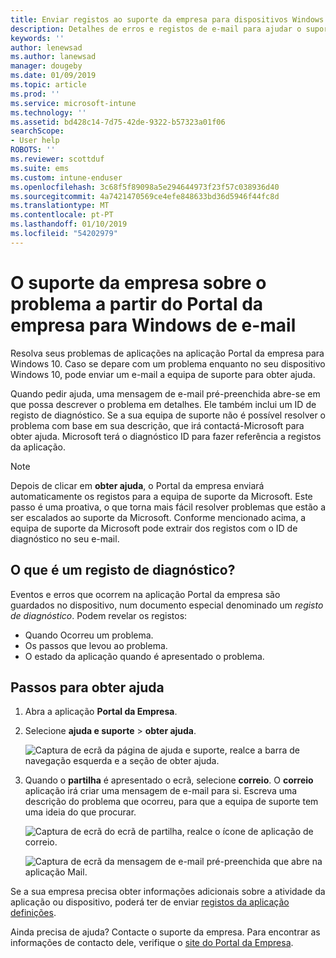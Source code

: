 ```yaml
---
title: Enviar registos ao suporte da empresa para dispositivos Windows 10 | Documentos da Microsoft
description: Detalhes de erros e registos de e-mail para ajudar o suporte da empresa corrigir problemas de aplicações
keywords: ''
author: lenewsad
ms.author: lanewsad
manager: dougeby
ms.date: 01/09/2019
ms.topic: article
ms.prod: ''
ms.service: microsoft-intune
ms.technology: ''
ms.assetid: bd428c14-7d75-42de-9322-b57323a01f06
searchScope:
- User help
ROBOTS: ''
ms.reviewer: scottduf
ms.suite: ems
ms.custom: intune-enduser
ms.openlocfilehash: 3c68f5f89098a5e294644973f23f57c038936d40
ms.sourcegitcommit: 4a7421470569ce4efe848633bd36d5946f44fc8d
ms.translationtype: MT
ms.contentlocale: pt-PT
ms.lasthandoff: 01/10/2019
ms.locfileid: "54202979"
---
```

# <a name="email-your-company-support-about-problem-from-company-portal-for-windows"></a>O suporte da empresa sobre o problema a partir do Portal da empresa para Windows de e-mail

Resolva seus problemas de aplicações na aplicação Portal da empresa para Windows 10. Caso se depare com um problema enquanto no seu dispositivo Windows 10, pode enviar um e-mail a equipa de suporte para obter ajuda. 

Quando pedir ajuda, uma mensagem de e-mail pré-preenchida abre-se em que possa descrever o problema em detalhes. Ele também inclui um ID de registo de diagnóstico. Se a sua equipa de suporte não é possível resolver o problema com base em sua descrição, que irá contactá-Microsoft para obter ajuda. Microsoft terá o diagnóstico ID para fazer referência a registos da aplicação.   


> [!Note]       
> Depois de clicar em **obter ajuda**, o Portal da empresa enviará automaticamente os registos para a equipa de suporte da Microsoft. Este passo é uma proativa, o que torna mais fácil resolver problemas que estão a ser escalados ao suporte da Microsoft. Conforme mencionado acima, a equipa de suporte da Microsoft pode extrair dos registos com o ID de diagnóstico no seu e-mail.  

## <a name="what-is-a-diagnostic-log"></a>O que é um registo de diagnóstico?

Eventos e erros que ocorrem na aplicação Portal da empresa são guardados no dispositivo, num documento especial denominado um _registo de diagnóstico_. Podem revelar os registos:  
* Quando Ocorreu um problema.  
* Os passos que levou ao problema.  
* O estado da aplicação quando é apresentado o problema.   

## <a name="steps-to-get-help"></a>Passos para obter ajuda  

1. Abra a aplicação **Portal da Empresa**.
2. Selecione **ajuda e suporte** > **obter ajuda**.  

   ![Captura de ecrã da página de ajuda e suporte, realce a barra de navegação esquerda e a seção de obter ajuda.](./media/1812_UCP_Help_Support_Get_Help_Logs.png)    

3. Quando o **partilha** é apresentado o ecrã, selecione **correio**. O **correio** aplicação irá criar uma mensagem de e-mail para si. Escreva uma descrição do problema que ocorreu, para que a equipa de suporte tem uma ideia do que procurar.  

   ![Captura de ecrã do ecrã de partilha, realce o ícone de aplicação de correio.](./media/1811_Mail_Logs_Windows_CPapp.png)  


   ![Captura de ecrã da mensagem de e-mail pré-preenchida que abre na aplicação Mail.](./media/1811_Get_Help_Email_Windows_CPapp.png)  

Se a sua empresa precisa obter informações adicionais sobre a atividade da aplicação ou dispositivo, poderá ter de enviar [registos da aplicação definições](send-logs-to-your-it-admin-settings-windows.md).  

Ainda precisa de ajuda? Contacte o suporte da empresa. Para encontrar as informações de contacto dele, verifique o [site do Portal da Empresa](https://go.microsoft.com/fwlink/?linkid=2010980).  

